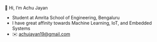 👋 Hi, I’m Achu Jayan
- Student at Amrita School of Engineering, Bengaluru
- I have great affinity towards Machine Learning, IoT, and Embedded Systems
- ✉️ achujayan19@gmail.com
  

<!---
achujayan19/achujayan19 is a ✨ special ✨ repository because its `README.md` (this file) appears on your GitHub profile.
You can click the Preview link to take a look at your changes.
--->
